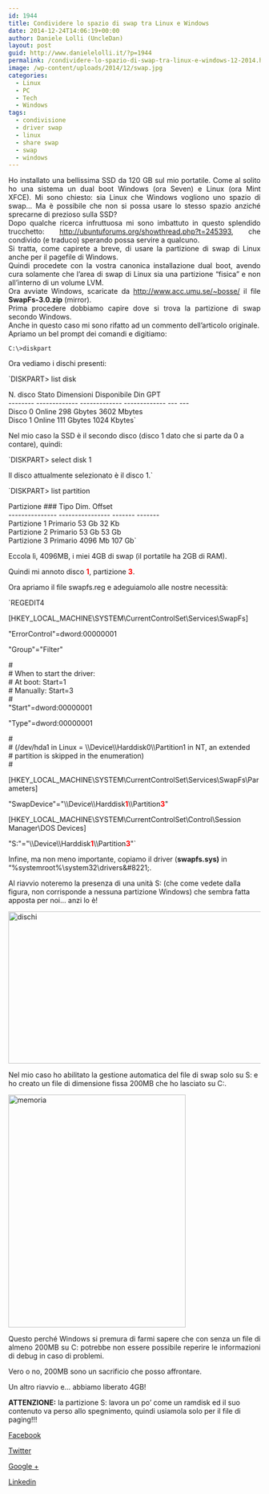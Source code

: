 ```yaml
---
id: 1944
title: Condividere lo spazio di swap tra Linux e Windows
date: 2014-12-24T14:06:19+00:00
author: Daniele Lolli (UncleDan)
layout: post
guid: http://www.danielelolli.it/?p=1944
permalink: /condividere-lo-spazio-di-swap-tra-linux-e-windows-12-2014.html
image: /wp-content/uploads/2014/12/swap.jpg
categories:
  - Linux
  - PC
  - Tech
  - Windows
tags:
  - condivisione
  - driver swap
  - linux
  - share swap
  - swap
  - windows
---
```

<p style="text-align: justify;">
  Ho installato una bellissima SSD da 120 GB sul mio portatile. Come al solito ho una sistema un dual boot Windows (ora Seven) e Linux (ora Mint XFCE). Mi sono chiesto: sia Linux che Windows vogliono uno spazio di swap&#8230; Ma è possibile che non si possa usare lo stesso spazio anziché sprecarne di prezioso sulla SSD?<br /> Dopo qualche ricerca infruttuosa mi sono imbattuto in questo splendido trucchetto: <a title="http://ubuntuforums.org/showthread.php?t=245393" href="http://ubuntuforums.org/showthread.php?t=245393" target="_blank">http://ubuntuforums.org/showthread.php?t=245393</a>, che condivido (e traduco) sperando possa servire a qualcuno.<br /> Si tratta, come capirete a breve, di usare la partizione di swap di Linux anche per il pagefile di Windows.<br /> Quindi procedete con la vostra canonica installazione dual boot, avendo cura solamente che l&#8217;area di swap di Linux sia una partizione &#8220;fisica&#8221; e non all&#8217;interno di un volume LVM.<br /> Ora avviate Windows, scaricate da <a title="http://www.acc.umu.se/~bosse/" href="http://www.acc.umu.se/~bosse/" target="_blank">http://www.acc.umu.se/~bosse/</a> il file <strong>SwapFs-3.0.zip</strong> (mirror).<br /> Prima procedere dobbiamo capire dove si trova la partizione di swap secondo Windows.<br /> Anche in questo caso mi sono rifatto ad un commento dell&#8217;articolo originale.<br /> Apriamo un bel prompt dei comandi e digitiamo:
</p>

`C:\>diskpart`

Ora vediamo i dischi presenti:

`DISKPART> list disk</p>
<p>N. disco Stato Dimensioni Disponibile Din GPT<br />
-------- ------------- ------------- ------------- --- ---<br />
Disco 0 Online 298 Gbytes 3602 Mbytes<br />
Disco 1 Online 111 Gbytes 1024 Kbytes`

Nel mio caso la SSD è il secondo disco (disco 1 dato che si parte da 0 a contare), quindi:

`DISKPART> select disk 1</p>
<p>Il disco attualmente selezionato è il disco 1.`

`DISKPART> list partition</p>
<p>Partizione ### Tipo Dim. Offset<br />
--------------- ---------------- ------- -------<br />
Partizione 1 Primario 53 Gb 32 Kb<br />
Partizione 2 Primario 53 Gb 53 Gb<br />
Partizione 3 Primario 4096 Mb 107 Gb`

Eccola lì, 4096MB, i miei 4GB di swap (il portatile ha 2GB di RAM).
  
Quindi mi annoto disco **<span style="color: #ff0000;">1</span>**, partizione **<span style="color: #ff0000;">3</span>**.

Ora apriamo il file swapfs.reg e adeguiamolo alle nostre necessità:

`REGEDIT4</p>
<p>[HKEY_LOCAL_MACHINE\SYSTEM\CurrentControlSet\Services\SwapFs]</p>
<p>"ErrorControl"=dword:00000001</p>
<p>"Group"="Filter"</p>
<p>#<br />
# When to start the driver:<br />
# At boot: Start=1<br />
# Manually: Start=3<br />
#<br />
"Start"=dword:00000001</p>
<p>"Type"=dword:00000001</p>
<p>#<br />
# (/dev/hda1 in Linux = \\Device\\Harddisk0\\Partition1 in NT, an extended<br />
# partition is skipped in the enumeration)<br />
#</p>
<p>[HKEY_LOCAL_MACHINE\SYSTEM\CurrentControlSet\Services\SwapFs\Parameters]</p>
<p>"SwapDevice"="\\Device\\Harddisk<span style="color: #ff0000;"><strong>1</strong></span>\\Partition<strong><span style="color: #ff0000;">3</span></strong>"</p>
<p>[HKEY_LOCAL_MACHINE\SYSTEM\CurrentControlSet\Control\Session Manager\DOS Devices]</p>
<p>"S:"="\\Device\\Harddisk<span style="color: #ff0000;"><strong>1</strong></span>\\Partition<strong><span style="color: #ff0000;">3</span></strong>"`
  
Infine, ma non meno importante, copiamo il driver (**swapfs.sys)** in &#8220;%systemroot%\system32\drivers\&#8221;.

Al riavvio noteremo la presenza di una unità S: (che come vedete dalla figura, non corrisponde a nessuna partizione Windows) che sembra fatta apposta per noi&#8230; anzi lo è!

[<img class="alignnone size-full wp-image-1947" src="http://www.danielelolli.it/wp-content/uploads/2014/12/dischi.png" alt="dischi" width="601" height="303" srcset="https://www.danielelolli.it/wp-content/uploads/2014/12/dischi.png 601w, https://www.danielelolli.it/wp-content/uploads/2014/12/dischi-300x151.png 300w" sizes="(max-width: 601px) 100vw, 601px" />](http://www.danielelolli.it/wp-content/uploads/2014/12/dischi.png)

Nel mio caso ho abilitato la gestione automatica del file di swap solo su S: e ho creato un file di dimensione fissa 200MB che ho lasciato su C:.

<p style="text-align: justify;">
  <a href="http://www.danielelolli.it/wp-content/uploads/2014/12/memoria.png"><img class="alignnone size-full wp-image-1946" src="http://www.danielelolli.it/wp-content/uploads/2014/12/memoria.png" alt="memoria" width="354" height="464" srcset="https://www.danielelolli.it/wp-content/uploads/2014/12/memoria.png 354w, https://www.danielelolli.it/wp-content/uploads/2014/12/memoria-229x300.png 229w" sizes="(max-width: 354px) 100vw, 354px" /></a>
</p>

<p style="text-align: justify;">
  Questo perché Windows si premura di farmi sapere che con senza un file di almeno 200MB su C: potrebbe non essere possibile reperire le informazioni di debug in caso di problemi.
</p>

Vero o no, 200MB sono un sacrificio che posso affrontare.

Un altro riavvio e&#8230; abbiamo liberato 4GB!

**ATTENZIONE:** la partizione S: lavora un po&#8217; come un ramdisk ed il suo contenuto va perso allo spegnimento, quindi usiamola solo per il file di paging!!!

<div class="container_share">
  <a href="http://www.facebook.com/sharer.php?u=http://www.danielelolli.it/condividere-lo-spazio-di-swap-tra-linux-e-windows-12-2014.html&t=Condividere lo spazio di swap tra Linux e Windows" target="_blank" class="button_purab_share facebook"><span><i class="icon-facebook"></i></span>
  
  <p>
    Facebook
  </p></a> 
  
  <a href="http://twitter.com/share?url=http://www.danielelolli.it/condividere-lo-spazio-di-swap-tra-linux-e-windows-12-2014.html&text=Condividere lo spazio di swap tra Linux e Windows" target="_blank" class="button_purab_share twitter"><span><i class="icon-twitter"></i></span>
  
  <p>
    Twitter
  </p></a> 
  
  <a href="https://plus.google.com/share?url=http://www.danielelolli.it/condividere-lo-spazio-di-swap-tra-linux-e-windows-12-2014.html" target="_blank" class="button_purab_share google-plus"><span><i class="icon-google-plus"></i></span>
  
  <p>
    Google +
  </p></a> 
  
  <a href="http://www.linkedin.com/shareArticle?mini=true&url=http://www.danielelolli.it/condividere-lo-spazio-di-swap-tra-linux-e-windows-12-2014.html&title=Condividere lo spazio di swap tra Linux e Windows" target="_blank" class="button_purab_share linkedin"><span><i class="icon-linkedin"></i></span>
  
  <p>
    Linkedin
  </p></a>
</div>